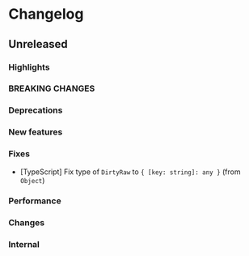 # Changelog

## Unreleased

### Highlights

### BREAKING CHANGES

### Deprecations

### New features

### Fixes

- [TypeScript] Fix type of `DirtyRaw` to `{ [key: string]: any }` (from `Object`)

### Performance

### Changes

### Internal
